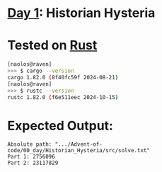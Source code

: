 # [Day 1](https://adventofcode.com/2024/day/1): Historian Hysteria

# Tested on [Rust](https://www.rust-lang.org/)
```bash
[naolos@raven]
>>> $ cargo --version
cargo 1.82.0 (8f40fc59f 2024-08-21)
[naolos@raven]
>>> $ rustc --version
rustc 1.82.0 (f6e511eec 2024-10-15)
```

# Expected Output:
```
Absolute path: ".../Advent-of-code/00_day/Historian_Hysteria/src/solve.txt"
Part 1: 2756096
Part 2: 23117829
```
